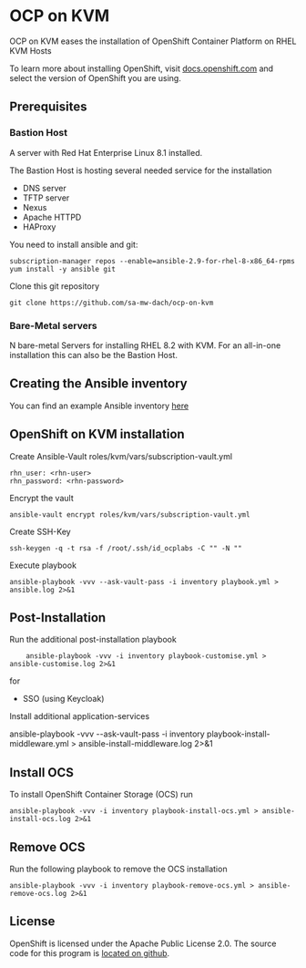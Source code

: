 # OCP on KVM

OCP on KVM eases the installation of OpenShift Container Platform on RHEL KVM Hosts

To learn more about installing OpenShift, visit [docs.openshift.com](https://docs.openshift.com)
and select the version of OpenShift you are using.

## Prerequisites

### Bastion Host

A server with Red Hat Enterprise Linux 8.1 installed.

The Bastion Host is hosting several needed service for the installation

- DNS server
- TFTP server
- Nexus 
- Apache HTTPD
- HAProxy

You need to install ansible and git:

	subscription-manager repos --enable=ansible-2.9-for-rhel-8-x86_64-rpms
	yum install -y ansible git

Clone this git repository

	git clone https://github.com/sa-mw-dach/ocp-on-kvm

### Bare-Metal servers

N bare-metal Servers for installing RHEL 8.2 with KVM. For an all-in-one installation this can also be the Bastion Host.

## Creating the Ansible inventory

You can find an example Ansible inventory [here](documentation/example-files/inventory-example)

## OpenShift on KVM installation

Create Ansible-Vault roles/kvm/vars/subscription-vault.yml

	rhn_user: <rhn-user>
	rhn_password: <rhn-password>

Encrypt the vault

	ansible-vault encrypt roles/kvm/vars/subscription-vault.yml

Create SSH-Key

	ssh-keygen -q -t rsa -f /root/.ssh/id_ocplabs -C "" -N ""

Execute playbook

	ansible-playbook -vvv --ask-vault-pass -i inventory playbook.yml > ansible.log 2>&1

## Post-Installation

Run the additional post-installation playbook

        ansible-playbook -vvv -i inventory playbook-customise.yml > ansible-customise.log 2>&1

for

- SSO (using Keycloak)

Install additional application-services

ansible-playbook -vvv --ask-vault-pass -i inventory playbook-install-middleware.yml > ansible-install-middleware.log 2>&1

## Install OCS

To install OpenShift Container Storage (OCS) run

	ansible-playbook -vvv -i inventory playbook-install-ocs.yml > ansible-install-ocs.log 2>&1

## Remove OCS

Run the following playbook to remove the OCS installation

	ansible-playbook -vvv -i inventory playbook-remove-ocs.yml > ansible-remove-ocs.log 2>&1

## License

OpenShift is licensed under the Apache Public License 2.0. The source code for this
program is [located on github](https://github.com/openshift/installer).
